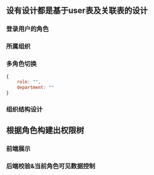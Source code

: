 ## 设有设计都是基于user表及关联表的设计
### 登录用户的角色
### 所属组织
### 多角色切换
```js
{
    role: "",
    department: ""
}
```
### 组织结构设计

## 根据角色构建出权限树
### 前端展示

### 后端校验&当前角色可见数据控制
